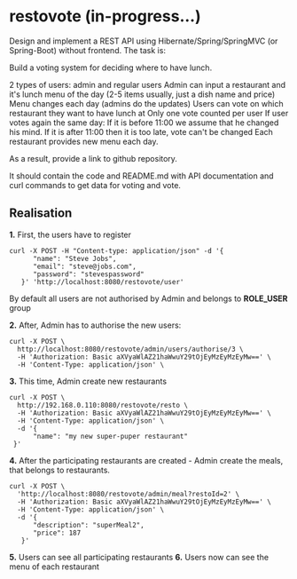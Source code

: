 # restovote (in-progress...)
Design and implement a REST API using Hibernate/Spring/SpringMVC (or Spring-Boot) without frontend.
The task is:

Build a voting system for deciding where to have lunch.

2 types of users: admin and regular users
Admin can input a restaurant and it's lunch menu of the day (2-5 items usually, just a dish name and price)
Menu changes each day (admins do the updates)
Users can vote on which restaurant they want to have lunch at
Only one vote counted per user
If user votes again the same day:
If it is before 11:00 we assume that he changed his mind.
If it is after 11:00 then it is too late, vote can't be changed
Each restaurant provides new menu each day.

As a result, provide a link to github repository.

It should contain the code and README.md with API documentation and curl commands to get data for voting and vote.


## Realisation
**1.** First, the users have to register
```
curl -X POST -H "Content-type: application/json" -d '{
      "name": "Steve Jobs",
      "email": "steve@jobs.com",
      "password": "stevespassword"
   }' 'http://localhost:8080/restovote/user'
   ```
   By default all users are not authorised by Admin and belongs to **ROLE_USER** group
   
**2.**   After, Admin has to authorise the new users:
```
curl -X POST \
  http://localhost:8080/restovote/admin/users/authorise/3 \
  -H 'Authorization: Basic aXVyaWlAZ21haWwuY29tOjEyMzEyMzEyMw==' \
  -H 'Content-Type: application/json' \
```

**3.** This time, Admin create new restaurants
```
curl -X POST \
  http://192.168.0.110:8080/restovote/resto \
  -H 'Authorization: Basic aXVyaWlAZ21haWwuY29tOjEyMzEyMzEyMw==' \
  -H 'Content-Type: application/json' \
  -d '{
      "name": "my new super-puper restaurant"
 }'
```

**4.** After the participating restaurants are created - Admin create the meals, that belongs to restaurants.
```
curl -X POST \
  'http://localhost:8080/restovote/admin/meal?restoId=2' \
  -H 'Authorization: Basic aXVyaWlAZ21haWwuY29tOjEyMzEyMzEyMw==' \
  -H 'Content-Type: application/json' \
  -d '{
      "description": "superMeal2",
      "price": 187
   }'
```
**5.** Users can see all participating restaurants
**6.** Users now can see the menu of each restaurant